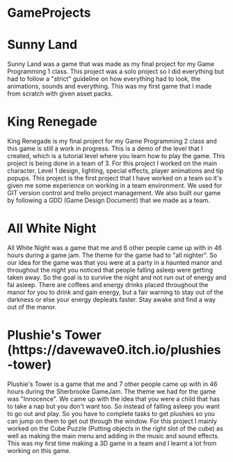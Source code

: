 # GameProjects
<h1>Sunny Land</h1>
<p>Sunny Land was a game that was made as my final project for my Game Programming 1 class. This project was a solo project so I did everything but had to follow a "strict" guideline on how everything had to look, the animations, sounds and everything. This was my first game that I made from scratch with given asset packs.</p>

<h1>King Renegade</h1>
<p>King Renegade is my final project for my Game Programming 2 class and this game is still a work in progress. This is a demo of the level that I created, which is a tutorial level where you learn how to play the game. This project is being done in a team of 3. For this project I worked on the main character, Level 1 design, lighting, special effects, player animations and tip popups. This project is the first project that I have worked on a team so it's given me some experience on working in a team environment. We used for GIT version control and trello project management. We also built our game by following a GDD (Game Design Document) that we made as a team.</p>

<h1>All White Night</h1>
<p>All White Night was a game that me and 6 other people came up with in 46 hours during a game jam. The theme for the game had to "all nighter". So our idea for the game was that you were at a party in a haunted manor and throughout the night you noticed that people falling asleep were getting taken away. So the goal is to survive the night and not run out of energy and fal asleep. There are coffees and energy drinks placed throughout the manor for you to drink and gain energy, but a fair warning to stay out of the darkness or else your energy depleats faster. Stay awake and find a way out of the manor. 

<h1>Plushie's Tower (https://davewave0.itch.io/plushies-tower)</h1>
<p>Plushie's Tower is a game that me and 7 other people came up with in 46 hours during the Sherbrooke GameJam. The theme we had for the game was "Innocence". We came up with the idea that you were a child that has to take a nap but you don't want too. So instead of falling asleep you want to go out and play. So you have to complete tasks to get plushies so you can jump on them to get out through the window. For this project I mainly worked on the Cube Puzzle (Putting objects in the right slot of the cube) as well as making the main menu and adding in the music and sound effects. This was my first time making a 3D game in a team and I learnt a lot from working on this game.</p>
